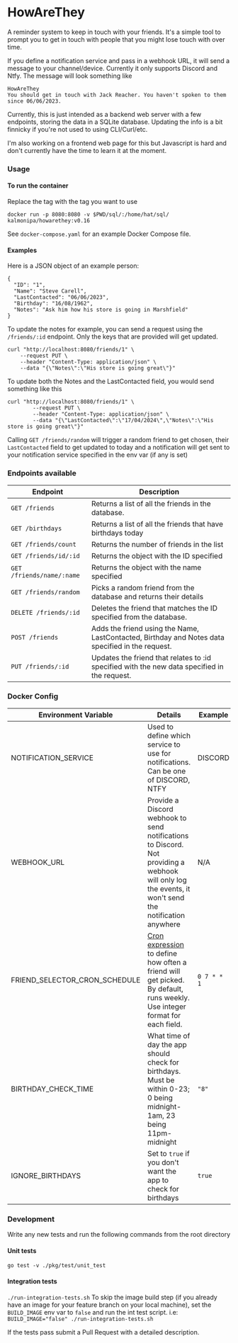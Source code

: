 # HowAreThey
A reminder system to keep in touch with your friends. It's a simple tool to prompt you to get in touch with people that you might lose touch with over time.

If you define a notification service and pass in a webhook URL, it will send a message to your channel/device. Currently it only supports Discord and Ntfy.
The message will look something like
```
HowAreThey
You should get in touch with Jack Reacher. You haven't spoken to them since 06/06/2023.
```

Currently, this is just intended as a backend web server with a few endpoints, storing the data in a SQLite database. Updating the info is a bit finnicky if you're not used to using CLI/Curl/etc.

I'm also working on a frontend web page for this but Javascript is hard and don't currently have the time to learn it at the moment.

### Usage
#### To run the container
Replace the tag with the tag you want to use
```
docker run -p 8080:8080 -v $PWD/sql/:/home/hat/sql/ kalmonipa/howarethey:v0.16
```

See `docker-compose.yaml` for an example Docker Compose file.

#### Examples

Here is a JSON object of an example person:
```
{
  "ID": "1",
  "Name": "Steve Carell",
  "LastContacted": "06/06/2023",
  "Birthday": "16/08/1962",
  "Notes": "Ask him how his store is going in Marshfield"
}
```

To update the notes for example, you can send a request using the `/friends/:id` endpoint. Only the keys that are provided will get updated.
```
curl "http://localhost:8080/friends/1" \
    --request PUT \
    --header "Content-Type: application/json" \
    --data "{\"Notes\":\"His store is going great\"}"
```
To update both the Notes and the LastContacted field, you would send something like this
```
curl "http://localhost:8080/friends/1" \
        --request PUT \
        --header "Content-Type: application/json" \
        --data "{\"LastContacted\":\"17/04/2024\",\"Notes\":\"His store is going great\"}"
```

Calling `GET /friends/random` will trigger a random friend to get chosen, their `LastContacted` field to get updated to today and a notification will get sent to your notification service specified in the env var (if any is set)


### Endpoints available
| Endpoint | Description |
|---|---|
| `GET /friends` | Returns a list of all the friends in the database. |
| `GET /birthdays` | Returns a list of all the friends that have birthdays today |
| `GET /friends/count` | Returns the number of friends in the list |
| `GET /friends/id/:id` | Returns the object with the ID specified |
| `GET /friends/name/:name` | Returns the object with the name specified |
| `GET /friends/random` | Picks a random friend from the database and returns their details |
| `DELETE /friends/:id` | Deletes the friend that matches the ID specified from the database. |
| `POST /friends` | Adds the friend using the Name, LastContacted, Birthday and Notes data specified in the request. |
| `PUT /friends/:id` | Updates the friend that relates to :id specified with the new data specified in the request. |


### Docker Config
| Environment Variable | Details | Example | Default |
|---|---|---|---|
| NOTIFICATION_SERVICE | Used to define which service to use for notifications. Can be one of DISCORD, NTFY | DISCORD | N/A |
| WEBHOOK_URL | Provide a Discord webhook to send notifications to Discord. Not providing a webhook will only log the events, it won't send the notification anywhere | N/A | N/A |
| FRIEND_SELECTOR_CRON_SCHEDULE | [Cron expression](https://crontab.guru/) to define how often a friend will get picked. By default, runs weekly. Use integer format for each field. | `0 7 * * 1` | `@weekly` |
| BIRTHDAY_CHECK_TIME | What time of day the app should check for birthdays. Must be within 0-23; 0 being midnight-1am, 23 being 11pm-midnight | `"8"` | `8` |
| IGNORE_BIRTHDAYS | Set to `true` if you don't want the app to check for birthdays | `true` | `false` |

### Development
Write any new tests and run the following commands from the root directory
#### Unit tests
`go test -v ./pkg/test/unit_test`

#### Integration tests
`./run-integration-tests.sh`
To skip the image build step (if you already have an image for your feature branch on your local machine), set the `BUILD_IMAGE` env var to `false` and run the int test script. i.e:
`BUILD_IMAGE="false" ./run-integration-tests.sh`

If the tests pass submit a Pull Request with a detailed description.
